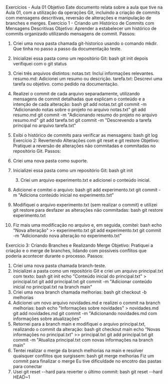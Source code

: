  Exercícios - Aula 01
 Objetivo
 Eate documento relata sobre a aula que tive na Aula 01, com a utilização da operações Git, incluindo a criação
 de commits com mensagens descritivas, reversão de alterações e manipulação de branches e merges.
 Exercício 1 - Criando um Histórico de Commits com Mensagens
 Descritivas
 Objetivo: Aprender a estabelecer um histórico de commits organizado utilizando mensagens de commit.
 Passos:
 1. Criei uma nova pasta chamada git-historico usando o comando mkdir. Que tinha no passo a passo da
 documentação teste.
 2. Inicializei essa pasta como um repositório Git: bash git init depois verifiquei com o git status
 3. Criei três arquivos distintos:
 notas.txt: Incluí informações relevantes.
 resumo.md: Adicionei um resumo ou descrição.
 tarefa.txt: Descrevi uma tarefa ou objetivo. como pedido na documentação.
 4. Realizei o commit de cada arquivo separadamente, utilizando mensagens de commit detalhadas que
 explicam o conteúdo e a intenção de cada alteração: bash git add notas.txt git commit -m
 "Adicionando notas sobre o projeto no arquivo notas.txt"
 git add resumo.md git commit -m "Adicionando resumo do projeto no arquivo resumo.md"
 git add tarefa.txt git commit -m "Descrevendo a tarefa principal no arquivo tarefa.txt"
 5. Exibi o histórico de commits para verificar as mensagens: bash git log
 Exercício 2: Revertendo Alterações com git reset e git restore
 Objetivo: Pratiquei a reversão de alterações não commitadas e commitadas no repositório Git.
 Passos:
 1. Criei uma nova pasta como suporte.
  
 2. Inicializei essa pasta como um repositório Git: bash git init
    
     3. Criei um arquivo experimento.txt e adicionei o conteúdo inicial.
 4. Adicionei e comitei o arquivo: bash git add experimento.txt git commit -m "Adiciona conteúdo inicial
 no experimento.txt"
 5. Modifiquei o arquivo experimento.txt (sem realizar o commit) e utilizei git restore para desfazer as
 alterações não commitadas: bash git restore experimento.txt
 6. Fiz mais uma modificação no arquivo e, em seguida, comitei: bash echo "Nova alteração" >>
 experimento.txt git add experimento.txt git commit -m "Adicionando nova alteração no
 experimento.txt"

 Exercício 3: Criando Branches e Realizando Merge
 Objetivo: Pratiquei a criação e o merge de branches, lidando com possíveis conflitos que poderia acontecer
 durante o processo.
 Passos:
 1. Criei uma nova pasta chamada branch-teste.
 2. Inicializei a pasta como um repositório Git e criei um arquivo principal.txt com texto: bash git init echo
 "Conteúdo inicial do principal.txt" > principal.txt git add principal.txt git commit -m "Adicionar
 conteúdo inicial no principal.txt na branch main"
 3. Criei uma nova branch chamada melhorias: bash git checkout -b melhorias
 4. Adicionei um novo arquivo novidades.md e realizei o commit na branch melhorias: bash echo
 "Informações sobre novidades" > novidades.md git add novidades.md git commit -m "Adicionando
 novidades.md com informações sobre atualizações"
 5. Retornei para a branch main e modifiquei o arquivo principal.txt, realizando o commit da alteração:
 bash git checkout main echo "Novas informações no principal.txt" >> principal.txt git add principal.txt
 git commit -m "Atualiza principal.txt com novas informações na branch main"
 6. Tentei realizar o merge da branch melhorias na main e resolver quaisquer conflitos que surgissem: bash
 git merge melhorias
 Fiz um commit para finalizar o merge
 Eu tive dificuldade no encotro das pastas para conectar
 8. Usei git reset --hard para reverter o último commit: bash git reset --hard HEAD~1
